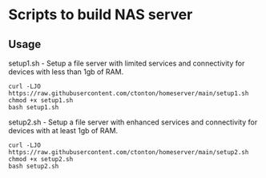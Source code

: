 # Scripts to build NAS server

## Usage

setup1.sh - Setup a file server with limited services and connectivity for devices with less than 1gb of RAM.
```shell
curl -LJO https://raw.githubusercontent.com/ctonton/homeserver/main/setup1.sh
chmod +x setup1.sh
bash setup1.sh
```

setup2.sh - Setup a file server with enhanced services and connectivity for devices with at least 1gb of RAM.
```shell
curl -LJO https://raw.githubusercontent.com/ctonton/homeserver/main/setup2.sh
chmod +x setup2.sh
bash setup2.sh
```
